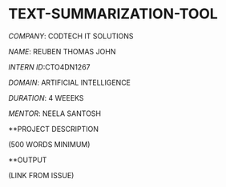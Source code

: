 # TEXT-SUMMARIZATION-TOOL

*COMPANY*: CODTECH IT SOLUTIONS

*NAME*: REUBEN THOMAS JOHN

*INTERN ID*:CTO4DN1267

*DOMAIN*: ARTIFICIAL INTELLIGENCE

*DURATION*: 4 WEEEKS

*MENTOR*: NEELA SANTOSH

**PROJECT DESCRIPTION

(500 WORDS MINIMUM)

**OUTPUT

(LINK FROM ISSUE)
